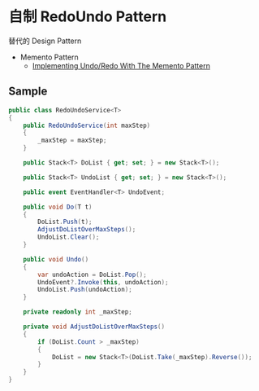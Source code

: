 # 自制 RedoUndo Pattern

替代的 Design Pattern
- Memento Pattern
  - [Implementing Undo/Redo With The Memento Pattern](https://medium.com/design-patterns-in-python/memento-pattern-eba610b3b59c)

## Sample

```csharp
public class RedoUndoService<T>
{
    public RedoUndoService(int maxStep)
    {
        _maxStep = maxStep;
    }

    public Stack<T> DoList { get; set; } = new Stack<T>();

    public Stack<T> UndoList { get; set; } = new Stack<T>();

    public event EventHandler<T> UndoEvent;

    public void Do(T t)
    {
        DoList.Push(t);
        AdjustDoListOverMaxSteps();
        UndoList.Clear();
    }

    public void Undo()
    {
        var undoAction = DoList.Pop();
        UndoEvent?.Invoke(this, undoAction);
        UndoList.Push(undoAction);
    }

    private readonly int _maxStep;

    private void AdjustDoListOverMaxSteps()
    {
        if (DoList.Count > _maxStep)
        {
            DoList = new Stack<T>(DoList.Take(_maxStep).Reverse());
        }
    }
}
```
